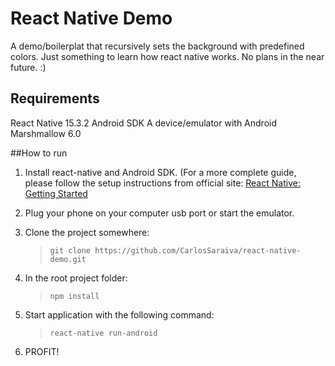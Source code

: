 # React Native Demo

A demo/boilerplat that recursively sets the background with predefined colors. 
Just something to learn how react native works. No plans in the near future. :)

## Requirements
React Native 15.3.2
Android SDK
A device/emulator with Android Marshmallow 6.0
 
##How to run
1. Install react-native and Android SDK.
(For a more complete guide, please follow the setup instructions from official site: [React Native: Getting Started](https://facebook.github.io/react-native/docs/getting-started.html)

2. Plug your phone on your computer usb port or start the emulator.

3. Clone the project somewhere: 
    >`git clone https://github.com/CarlosSaraiva/react-native-demo.git`

4. In the root project folder: 
    >`npm install`

5. Start application with the following command: 
    >`react-native run-android`

6. PROFIT!
